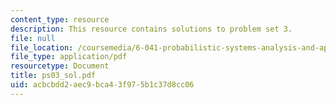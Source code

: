 ```yaml
---
content_type: resource
description: This resource contains solutions to problem set 3.
file: null
file_location: /coursemedia/6-041-probabilistic-systems-analysis-and-applied-probability-spring-2006/acbcbdd2aec9bca43f975b1c37d8cc06_ps03_sol.pdf
file_type: application/pdf
resourcetype: Document
title: ps03_sol.pdf
uid: acbcbdd2-aec9-bca4-3f97-5b1c37d8cc06
---
```

